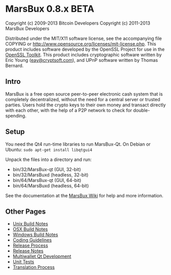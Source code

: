 MarsBux 0.8.x BETA
====================

Copyright (c) 2009-2013 Bitcoin Developers
Copyright (c) 2011-2013 MarsBux Developers

Distributed under the MIT/X11 software license, see the accompanying
file COPYING or http://www.opensource.org/licenses/mit-license.php.
This product includes software developed by the OpenSSL Project for use in the [OpenSSL Toolkit](http://www.openssl.org/). This product includes
cryptographic software written by Eric Young ([eay@cryptsoft.com](mailto:eay@cryptsoft.com)), and UPnP software written by Thomas Bernard.


Intro
---------------------
MarsBux is a free open source peer-to-peer electronic cash system that is
completely decentralized, without the need for a central server or trusted
parties.  Users hold the crypto keys to their own money and transact directly
with each other, with the help of a P2P network to check for double-spending.


Setup
---------------------
You need the Qt4 run-time libraries to run MarsBux-Qt. On Debian or Ubuntu:
	`sudo apt-get install libqtgui4`

Unpack the files into a directory and run:

- bin/32/MarsBux-qt (GUI, 32-bit)
- bin/32/MarsBuxd (headless, 32-bit)
- bin/64/MarsBux-qt (GUI, 64-bit)
- bin/64/MarsBuxd (headless, 64-bit)

See the documentation at the [MarsBux Wiki](http://MarsBux.info)
for help and more information.


Other Pages
---------------------
- [Unix Build Notes](build-unix.md)
- [OSX Build Notes](build-osx.md)
- [Windows Build Notes](build-msw.md)
- [Coding Guidelines](coding.md)
- [Release Process](release-process.md)
- [Release Notes](release-notes.md)
- [Multiwallet Qt Development](multiwallet-qt.md)
- [Unit Tests](unit-tests.md)
- [Translation Process](translation_process.md)

